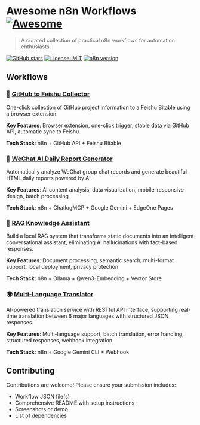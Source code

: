 # Awesome n8n Workflows [![Awesome](https://awesome.re/badge.svg)](https://awesome.re)

> A curated collection of practical n8n workflows for automation enthusiasts

[![GitHub stars](https://img.shields.io/github/stars/lqshow/awesome-n8n-workflows.svg?style=flat-square)](https://github.com/yourusername/awesome-n8n-workflows)
[![License: MIT](https://img.shields.io/badge/License-MIT-yellow.svg?style=flat-square)](https://opensource.org/licenses/MIT)
[![n8n version](https://img.shields.io/badge/n8n-1.94.1+-blue.svg?style=flat-square)](https://n8n.io/)

## Workflows

### 📂 [GitHub to Feishu Collector](./workflows/github-to-feishu-collector/)

One-click collection of GitHub project information to a Feishu Bitable using a browser extension.

**Key Features**: Browser extension, one-click trigger, stable data via GitHub API, automatic sync to Feishu.

**Tech Stack**: n8n + GitHub API + Feishu Bitable

### 💬 [WeChat AI Daily Report Generator](./workflows/wechat-daily-report/)

Automatically analyze WeChat group chat records and generate beautiful HTML daily reports powered by AI.

**Key Features**: AI content analysis, data visualization, mobile-responsive design, batch processing

**Tech Stack**: n8n + ChatlogMCP + Google Gemini + EdgeOne Pages

### 🧠 [RAG Knowledge Assistant](./workflows/rag-knowledge-assistant/)

Build a local RAG system that transforms static documents into an intelligent conversational assistant, eliminating AI hallucinations with fact-based responses.

**Key Features**: Document processing, semantic search, multi-format support, local deployment, privacy protection

**Tech Stack**: n8n + Ollama + Qwen3-Embedding + Vector Store

### 🌍 [Multi-Language Translator](./workflows/multi-language-translator/)

AI-powered translation service with RESTful API interface, supporting real-time translation between 6 major languages with structured JSON responses.

**Key Features**: Multi-language support, batch translation, error handling, structured responses, webhook integration

**Tech Stack**: n8n + Google Gemini CLI + Webhook

## Contributing

Contributions are welcome! Please ensure your submission includes:

- Workflow JSON file(s)
- Comprehensive README with setup instructions
- Screenshots or demo
- List of dependencies
